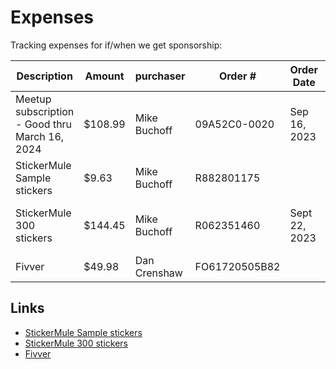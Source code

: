 # Expenses

Tracking expenses for if/when we get sponsorship:

| Description                                     | Amount  | purchaser    | Order #       | Order Date    | Ship Date                 |
| ----------------------------------------------- | ------- | ------------ | ------------- | ------------- | ------------------------- |
| Meetup subscription  - Good thru March 16, 2024 | $108.99 | Mike Buchoff | 09A52C0-0020  | Sep 16, 2023  | Sept 16, 2024             |
| StickerMule Sample stickers                     | $9.63   | Mike Buchoff | R882801175    |               |                           |
| StickerMule 300 stickers                        | $144.45 | Mike Buchoff | R062351460    | Sept 22, 2023 | Received on Sept 30, 2023 |
| Fivver                                          | $49.98  | Dan Crenshaw | FO61720505B82 |

## Links

* [StickerMule Sample stickers](https://www.stickermule.com/orders/R882801175?token=d2a5a16a1ed957f2)
* [StickerMule 300 stickers](https://www.stickermule.com/orders/R062351460?token=75ed005ec890ada3)
* [Fivver](https://www.fiverr.com/ei8htz/design-2-outstanding-logo?source=order_page_summary_gig_link_title&funnel=61ab522950134ee660307d3cfeb37c09)
